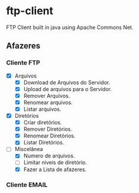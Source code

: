 # ftp-client
FTP Client built in java using Apache Commons Net.

## Afazeres
### Cliente FTP
-[x] Arquivos
  -[x] Download de Arquivos do Servidor.
  -[x] Upload de arquivos para o Servidor.
  -[x] Remover Arquivos. 
  -[x] Renomear arquivos.
  -[x] Listar arquivos. 
-[x] Diretórios
  -[x] Criar diretórios.
  -[x] Remover Diretórios.
  -[x] Renomear Diretórios.
  -[x] Listar Diretórios.
-[ ] Miscelânea
  -[x] Numero de arquivos.
  -[ ] Limitar niveis de diretório. 
  -[x] Fazer a Lista de afazeres.

### Cliente EMAIL